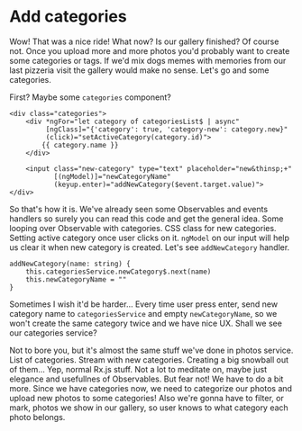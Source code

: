 # Add categories
Wow! That was a nice ride! What now? Is our gallery finished? Of course not. Once you upload more and more photos you'd probably want to create some categories or tags. If we'd mix dogs memes with memories from our last pizzeria visit the gallery would make no sense. Let's go and some categories.

First? Maybe some `categories` component?

```
<div class="categories">
    <div *ngFor="let category of categoriesList$ | async"
         [ngClass]="{'category': true, 'category-new': category.new}"
         (click)="setActiveCategory(category.id)">
        {{ category.name }}
    </div>

    <input class="new-category" type="text" placeholder="new&thinsp;+"
           [(ngModel)]="newCategoryName"
           (keyup.enter)="addNewCategory($event.target.value)">
</div>
```

So that's how it is. We've already seen some Observables and events handlers so surely you can read this code and get the general idea. Some looping over Observable with categories. CSS class for new categories. Setting active category once user clicks on it. `ngModel` on our input will help us clear it when new category is created. Let's see `addNewCategory` handler.

```
addNewCategory(name: string) {
    this.categoriesService.newCategory$.next(name)
    this.newCategoryName = ""
}
```

Sometimes I wish it'd be harder… Every time user press enter, send new category name to `categoriesService` and empty `newCategoryName`, so we won't create the same category twice and we have nice UX. Shall we see our categories service?

Not to bore you, but it's almost the same stuff we've done in photos service. List of categories. Stream with new categories. Creating a big snowball out of them… Yep, normal Rx.js stuff. Not a lot to meditate on, maybe just elegance and usefullnes of Observables. But fear not! We have to do a bit more. Since we have categories now, we need to categorize our photos and upload new photos to some categories! Also we're gonna have to filter, or mark, photos we show in our gallery, so user knows to what category each photo belongs.
